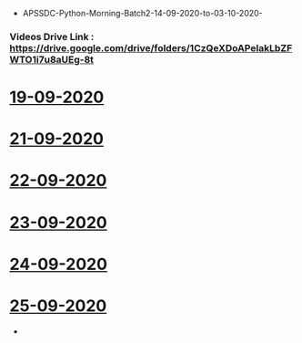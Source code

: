 - APSSDC-Python-Morning-Batch2-14-09-2020-to-03-10-2020-


### Videos Drive Link :  https://drive.google.com/drive/folders/1CzQeXDoAPeIakLbZFWTO1i7u8aUEg-8t 

# [19-09-2020](https://transcripts.gotomeeting.com/#/s/6a9802da237153596ccbf7017df752f3dddfefadd4ebb6bdbb75ae7e29b1f9c0)
# [21-09-2020](https://transcripts.gotomeeting.com/#/s/a9fd78070757e76b70ca2c0c52b4ec434a5b4fee0914d8d9f1f5a5710eb8f023)
# [22-09-2020](https://transcripts.gotomeeting.com/#/s/aa6988a35d7f5644236243bd6b6944010b3f637aa5d493fc71ac91aeee03a96c)
# [23-09-2020](https://transcripts.gotomeeting.com/#/s/556a0b26e78fe0774bb78952e75edafae7dfd71cb726cf8e3fd886218c8daacc)
# [24-09-2020](https://transcripts.gotomeeting.com/#/s/3a02d9b7ce912579c724b57b1b711d436268dbcf0ec107bb118214ed0affbf81)
# [25-09-2020]()
-
